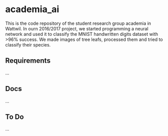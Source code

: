 # academia_ai
This is the code repository of the student research group academia in Wattwil. In ourn 2016/2017 project, we started programming a neural network and used it to classify the MNIST handwritten digits dataset with >96% success. We made images of tree leafs, processed them and tried to classify their species.    

## Requirements
...  

## Docs
...  

## To Do
...  



